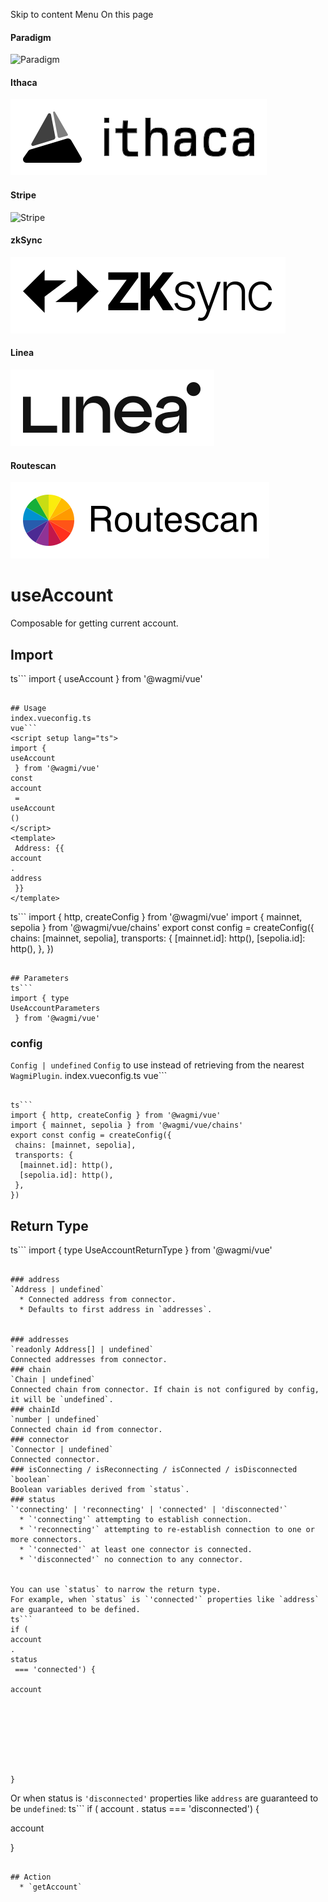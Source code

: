 Skip to content 
Menu
On this page
#### Paradigm
![Paradigm](https://raw.githubusercontent.com/wevm/.github/main/content/sponsors/paradigm-light.svg)
#### Ithaca
![Ithaca](https://raw.githubusercontent.com/wevm/.github/main/content/sponsors/ithaca-light.svg)
#### Stripe
![Stripe](https://raw.githubusercontent.com/wevm/.github/main/content/sponsors/stripe-light.svg)
#### zkSync
![zkSync](https://raw.githubusercontent.com/wevm/.github/main/content/sponsors/zksync-light.svg)
#### Linea
![Linea](https://raw.githubusercontent.com/wevm/.github/main/content/sponsors/linea-light.svg)
#### Routescan
![Routescan](https://raw.githubusercontent.com/wevm/.github/main/content/sponsors/routescan-light.svg)
# useAccount ​
Composable for getting current account.
## Import ​
ts```
import { useAccount } from '@wagmi/vue'
```

## Usage ​
index.vueconfig.ts
vue```
<script setup lang="ts">
import {
useAccount
 } from '@wagmi/vue'
const 
account
 =
useAccount
()
</script>
<template>
 Address: {{
account
.
address
 }}
</template>
```

ts```
import { http, createConfig } from '@wagmi/vue'
import { mainnet, sepolia } from '@wagmi/vue/chains'
export const config = createConfig({
 chains: [mainnet, sepolia],
 transports: {
  [mainnet.id]: http(),
  [sepolia.id]: http(),
 },
})
```

## Parameters ​
ts```
import { type
UseAccountParameters
 } from '@wagmi/vue'
```

### config ​
`Config | undefined`
`Config` to use instead of retrieving from the nearest `WagmiPlugin`.
index.vueconfig.ts
vue```
<script setup lang="ts">
import { useAccount } from '@wagmi/vue'
import { config } from './config'
const account = useAccount({
 config, 
})
</script>
```

ts```
import { http, createConfig } from '@wagmi/vue'
import { mainnet, sepolia } from '@wagmi/vue/chains'
export const config = createConfig({
 chains: [mainnet, sepolia],
 transports: {
  [mainnet.id]: http(),
  [sepolia.id]: http(),
 },
})
```

## Return Type ​
ts```
import { type
UseAccountReturnType
 } from '@wagmi/vue'
```

### address ​
`Address | undefined`
  * Connected address from connector.
  * Defaults to first address in `addresses`.


### addresses ​
`readonly Address[] | undefined`
Connected addresses from connector.
### chain ​
`Chain | undefined`
Connected chain from connector. If chain is not configured by config, it will be `undefined`.
### chainId ​
`number | undefined`
Connected chain id from connector.
### connector ​
`Connector | undefined`
Connected connector.
### isConnecting / isReconnecting / isConnected / isDisconnected ​
`boolean`
Boolean variables derived from `status`.
### status ​
`'connecting' | 'reconnecting' | 'connected' | 'disconnected'`
  * `'connecting'` attempting to establish connection.
  * `'reconnecting'` attempting to re-establish connection to one or more connectors.
  * `'connected'` at least one connector is connected.
  * `'disconnected'` no connection to any connector.


You can use `status` to narrow the return type.
For example, when `status` is `'connected'` properties like `address` are guaranteed to be defined.
ts```
if (
account
.
status
 === 'connected') {

account








}
```

Or when status is `'disconnected'` properties like `address` are guaranteed to be `undefined`:
ts```
if (
account
.
status
 === 'disconnected') {

account








}
```

## Action ​
  * `getAccount`


